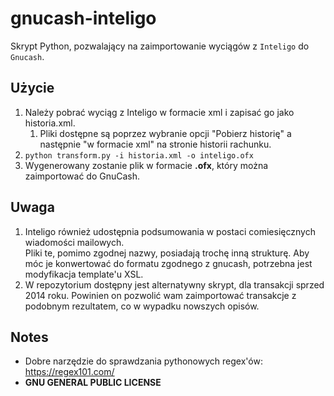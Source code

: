 # gnucash-inteligo
Skrypt Python, pozwalający na zaimportowanie wyciągów z `Inteligo` do `Gnucash`.

## Użycie
1. Należy pobrać wyciąg z Inteligo w formacie xml i zapisać go jako historia.xml.
   1. Pliki dostępne są poprzez wybranie opcji "Pobierz historię" a następnie "w formacie xml" na stronie historii rachunku.
2. `python transform.py -i historia.xml -o inteligo.ofx`
3. Wygenerowany zostanie plik w formacie **.ofx**, który można zaimportować do GnuCash.

## Uwaga
1. Inteligo również udostępnia podsumowania w postaci comiesięcznych wiadomości mailowych.  
Pliki te, pomimo zgodnej nazwy, posiadają trochę inną strukturę. Aby móc je konwertować do formatu zgodnego z gnucash, potrzebna jest modyfikacja template'u XSL.
2. W repozytorium dostępny jest alternatywny skrypt, dla transakcji sprzed 2014 roku. Powinien on pozwolić wam zaimportować transakcje z podobnym rezultatem, co w wypadku nowszych opisów. 

## Notes
- Dobre narzędzie do sprawdzania pythonowych regex'ów: https://regex101.com/
- **GNU GENERAL PUBLIC LICENSE**